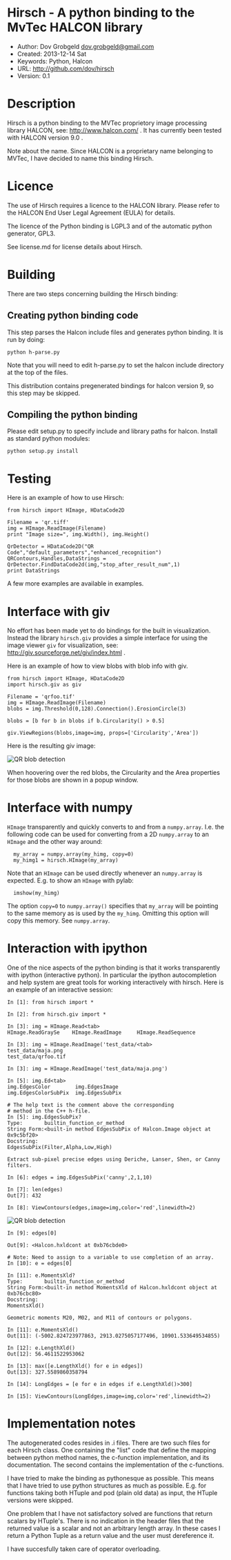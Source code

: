 # Hirsch - A python binding to the MvTec HALCON library

* Author: Dov Grobgeld <dov.grobgeld@gmail.com>
* Created: 2013-12-14 Sat
* Keywords: Python, Halcon
* URL: <http://github.com/dov/hirsch>
* Version: 0.1

# Description

Hirsch is a python binding to the MVTec proprietory image processing 
library HALCON, see: http://www.halcon.com/ . It has currently been tested with HALCON version 9.0 . 

Note about the name. Since HALCON is a proprietary name belonging to MVTec, I have decided to name this binding Hirsch. 

# Licence

The use of Hirsch requires a licence to the HALCON library. Please refer to the HALCON End User Legal Agreement (EULA) for details.

The licence of the Python binding is LGPL3 and of the automatic python generator, GPL3.

See license.md for license details about Hirsch.


# Building

There are two steps concerning building the Hirsch binding:

## Creating python binding code

This step parses the Halcon include files and generates python binding. It is run by doing:

    python h-parse.py
    
Note that you will need to edit h-parse.py to set the halcon include directory at the top of the files.

This distribution contains pregenerated bindings for halcon version 9, so this step may be skipped.

## Compiling the python binding

Please edit setup.py to specify include and library paths for halcon. Install as standard python modules:

    python setup.py install 

# Testing

Here is an example of how to use Hirsch:

    from hirsch import HImage, HDataCode2D
    
    Filename = 'qr.tiff'
    img = HImage.ReadImage(Filename)
    print "Image size=", img.Width(), img.Height()
    
    QrDetector = HDataCode2D("QR Code","default_parameters","enhanced_recognition")
    QRContours,Handles,DataStrings = QrDetector.FindDataCode2d(img,"stop_after_result_num",1)
    print DataStrings

A few more examples are available in examples.

# Interface with giv

No effort has been made yet to do bindings for the built in visualization. Instead the library `hirsch.giv` provides a simple interface for using the
image viewer `giv` for visualization, see: http://giv.sourceforge.net/giv/index.html .

Here is an example of how to view blobs with blob info with giv.

    from hirsch import HImage, HDataCode2D
    import hirsch.giv as giv
    
    Filename = 'qrfoo.tif'
    img = HImage.ReadImage(Filename)
    blobs = img.Threshold(0,128).Connection().ErosionCircle(3)
    
    blobs = [b for b in blobs if b.Circularity() > 0.5]
    
    giv.ViewRegions(blobs,image=img, props=['Circularity','Area'])

Here is the resulting giv image:

![QR blob detection](qrblobexample.png?raw=true)

When hoovering over the red blobs, the Circularity and the Area properties for those blobs are shown in a popup window.
                
# Interface with numpy

`HImage` transparently and quickly converts to and from a `numpy.array`. 
I.e. the following code can be used for converting from a 2D 
`numpy.array` to an `HImage` and the other way around:

      my_array = numpy.array(my_himg, copy=0)
      my_himg1 = hirsch.HImage(my_array)

Note that an `HImage` can be used directly whenever an `numpy.array`
is expected. E.g. to show an `HImage` with pylab:

      imshow(my_himg)

The option `copy=0` to `numpy.array()` specifies that `my_array` will
be pointing to the same memory as is used by the `my_himg`. Omitting
this option will copy this memory. See `numpy.array`.

# Interaction with ipython

One of the nice aspects of the python binding is that it works
transparently with ipython (interactive python). In particular the
ipython autocompletion and help system are great tools for working
interactively with hirsch. Here is an example of an interactive
session:

    In [1]: from hirsch import *
    
    In [2]: from hirsch.giv import *
    
    In [3]: img = HImage.Read<tab>
    HImage.ReadGraySe    HImage.ReadImage     HImage.ReadSequence
    
    In [3]: img = HImage.ReadImage('test_data/<tab>
    test_data/maja.png
    test_data/qrfoo.tif
    
    In [3]: img = HImage.ReadImage('test_data/maja.png')
    
    In [5]: img.Ed<tab>
    img.EdgesColor        img.EdgesImage        
    img.EdgesColorSubPix  img.EdgesSubPix       
    
    # The help text is the comment above the corresponding 
    # method in the C++ h-file.
    In [5]: img.EdgesSubPix?
    Type:       builtin_function_or_method
    String Form:<built-in method EdgesSubPix of Halcon.Image object at 0x9c5bf20>
    Docstring:
    EdgesSubPix(Filter,Alpha,Low,High)
    
    Extract sub-pixel precise edges using Deriche, Lanser, Shen, or Canny
    filters.
    
    In [6]: edges = img.EdgesSubPix('canny',2,1,10)
    
    In [7]: len(edges)
    Out[7]: 432
    
    In [8]: ViewContours(edges,image=img,color='red',linewidth=2)
    
![QR blob detection](maja-contour.png?raw=true)

    In [9]: edges[0]
    
    Out[9]: <Halcon.hxldcont at 0xb76cbde0>
    
    # Note: Need to assign to a variable to use completion of an array.
    In [10]: e = edges[0]
    
    In [11]: e.MomentsXld? 
    Type:       builtin_function_or_method
    String Form:<built-in method MomentsXld of Halcon.hxldcont object at 0xb76cbc80>
    Docstring:
    MomentsXld()
    
    Geometric moments M20, M02, and M11 of contours or polygons.

    In [11]: e.MomentsXld()
    Out[11]: (-5002.824723977863, 2913.0275057177496, 10901.533649534855)
    
    In [12]: e.LengthXld()
    Out[12]: 56.4611522953062
    
    In [13]: max([e.LengthXld() for e in edges])
    Out[13]: 327.5589860358794
    
    In [14]: LongEdges = [e for e in edges if e.LengthXld()>300]

    In [15]: ViewContours(LongEdges,image=img,color='red',linewidth=2)


# Implementation notes

The autogenerated codes resides in .i files. There are two such files for each Hirsch class. One containing the "list" code that define the mapping between python method names, the c-function implementation, and its documentation. The second contains the implementation of the c-functions.

I have tried to make the binding as pythonesque as possible. This means that I have tried to use python structures as much as possible. E.g. for functions taking both HTuple and pod (plain old data) as input, the HTuple versions were skipped. 

One problem that I have not satisfactory solved are functions that return scalars by HTuple's. There is no indication in the header files that the returned value is a scalar and not an arbitrary length array. In these cases I return a Python Tuple as a return value and the user must dereference it.

I have succesfully taken care of operator overloading.

